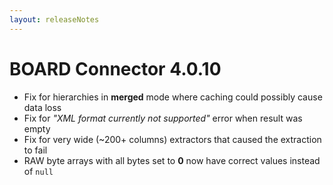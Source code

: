```yaml
---
layout: releaseNotes
---
```


# BOARD Connector 4.0.10

- Fix for hierarchies in **merged** mode where caching could possibly cause data loss
- Fix for *"XML format  currently not supported"* error when result was empty
- Fix for very wide (~200+ columns) extractors that caused the extraction to fail
- RAW byte arrays with all bytes set to **0** now have correct values instead of `null`